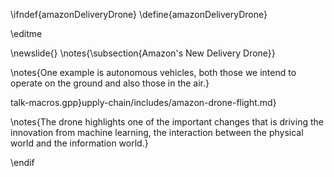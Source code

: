 \ifndef{amazonDeliveryDrone}
\define{amazonDeliveryDrone}

\editme

\newslide{}
\notes{\subsection{Amazon's New Delivery Drone}}

\notes{One example is autonomous vehicles, both those we intend to operate on the ground and also those in the air.}

talk-macros.gpp}upply-chain/includes/amazon-drone-flight.md}

\notes{The drone highlights one of the important changes that is driving the innovation from machine learning, the interaction between the physical world and the information world.}

\endif

